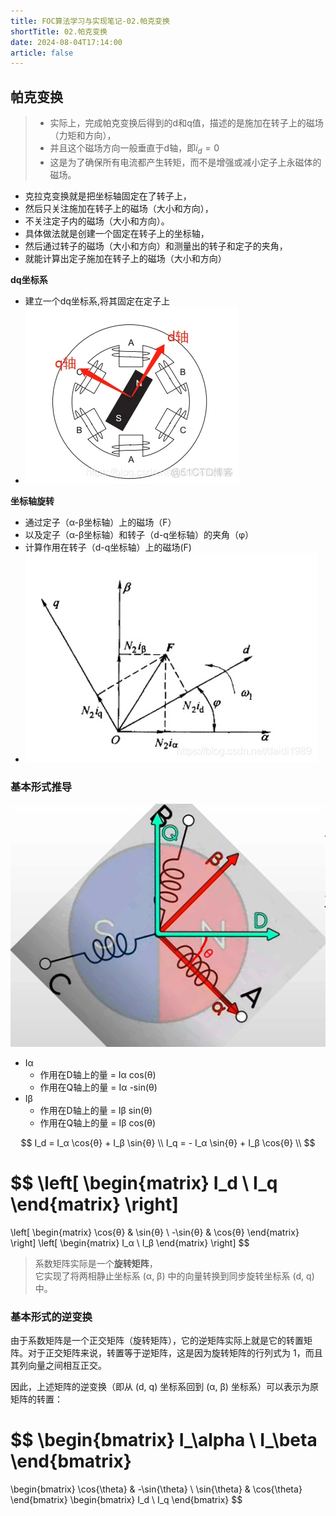 ```yaml
---
title: FOC算法学习与实现笔记-02.帕克变换
shortTitle: 02.帕克变换
date: 2024-08-04T17:14:00
article: false
---
```


## 帕克变换

> - 实际上，完成帕克变换后得到的d和q值，描述的是施加在转子上的磁场（力矩和方向），  
> - 并且这个磁场方向一般垂直于d轴，即$i_d=0$
> - 这是为了确保所有电流都产生转矩，而不是增强或减小定子上永磁体的磁场。

- 克拉克变换就是把坐标轴固定在了转子上，
- 然后只关注施加在转子上的磁场（大小和方向），
- 不关注定子内的磁场（大小和方向）。
- 具体做法就是创建一个固定在转子上的坐标轴，
- 然后通过转子的磁场（大小和方向）和测量出的转子和定子的夹角，
- 就能计算出定子施加在转子上的磁场（大小和方向）

**dq坐标系**

- 建立一个dq坐标系,将其固定在定子上  
- ![Alt text](assets/images/21143209_664c3fe9802d685567.webp)

**坐标轴旋转**

- 通过定子（α-β坐标轴）上的磁场（F）  
- 以及定子（α-β坐标轴）和转子（d-q坐标轴）的夹角（φ）  
- 计算作用在转子（d-q坐标轴）上的磁场(F)  
- ![Alt text](assets/images/a487b8673e888248f461fe94626a65df.jpeg)

### 基本形式推导

![Alt text](assets/images/image-2.png)

- Iα
  - 作用在D轴上的量 = Iα cos(θ)
  - 作用在Q轴上的量 = Iα -sin(θ)
- Iβ
  - 作用在D轴上的量 = Iβ sin(θ)
  - 作用在Q轴上的量 = Iβ cos(θ)

$$
I_d  = I_α \cos{θ} + I_β \sin{θ} \\
I_q  = - I_α \sin{θ} + I_β \cos{θ} \\
$$

$$
\left[
\begin{matrix}
    I_d \\
    I_q
\end{matrix}
\right]
=
\left[
\begin{matrix}
    \cos{θ} & \sin{θ} \\
    -\sin{θ} & \cos{θ}
\end{matrix}
\right]
\left[
\begin{matrix}
    I_α \\
    I_β
\end{matrix}
\right]
$$

> 系数矩阵实际是一个**旋转矩阵**，  
> 它实现了将两相静止坐标系 (α, β) 中的向量转换到同步旋转坐标系 (d, q) 中。

### 基本形式的逆变换

由于系数矩阵是一个正交矩阵（旋转矩阵），它的逆矩阵实际上就是它的转置矩阵。对于正交矩阵来说，转置等于逆矩阵，这是因为旋转矩阵的行列式为 1，而且其列向量之间相互正交。

因此，上述矩阵的逆变换（即从 (d, q) 坐标系回到 (α, β) 坐标系）可以表示为原矩阵的转置：

$$
\begin{bmatrix}
  I_\alpha \\
  I_\beta
\end{bmatrix}
=
\begin{bmatrix}
  \cos{\theta} & -\sin{\theta} \\
  \sin{\theta} & \cos{\theta}
\end{bmatrix}
\begin{bmatrix}
  I_d \\
  I_q
\end{bmatrix}
$$
